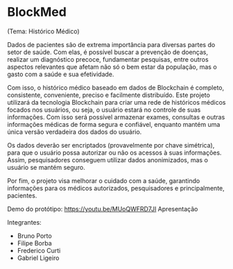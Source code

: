 # BlockMed
(Tema: Histórico Médico)

Dados de pacientes são de extrema importância para diversas partes do setor de saúde. Com elas, é possível buscar a prevenção de doenças, realizar um diagnóstico precoce, fundamentar pesquisas, entre outros aspectos relevantes que afetam não só o bem estar da população, mas o gasto com a saúde e sua efetividade.

Com isso, o histórico médico baseado em dados de Blockchain é completo, consistente, conveniente, preciso e facilmente distribuído. Este projeto utilizará da tecnologia Blockchain para criar uma rede de históricos médicos focados nos usuários, ou seja, o usuário estará no controle de suas informações. Com isso será possível armazenar exames, consultas e outras informações médicas de forma segura e confiável, enquanto mantém uma única versão verdadeira dos dados do usuário.

Os dados deverão ser encriptados (provavelmente por chave simétrica), para que o usuário possa autorizar ou não os acessos à suas informações. Assim, pesquisadores conseguem utilizar dados anonimizados, mas o usuário se mantém seguro.

Por fim, o projeto visa melhorar o cuidado com a saúde, garantindo informações para os médicos autorizados, pesquisadores e principalmente, pacientes.

Demo do protótipo: https://youtu.be/MUoQWFRD7JI 
Apresentação
  
Integrantes:
- Bruno Porto
- Filipe Borba
- Frederico Curti
- Gabriel Ligeiro
